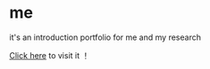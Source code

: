 # me
it's an introduction portfolio for me and my research

[Click here](https://duckbill.github.io/my-academic/) to visit it ！